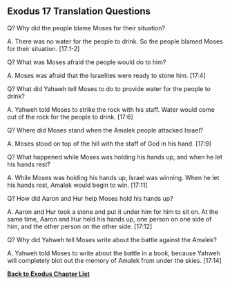 ## Exodus 17 Translation Questions ##

Q? Why did the people blame Moses for their situation?

A. There was no water for the people to drink. So the people blamed Moses for their situation. [17:1-2]

Q? What was Moses afraid the people would do to him?

A. Moses was afraid that the Israelites were ready to stone him. [17:4]

Q? What did Yahweh tell Moses to do to provide water for the people to drink?

A. Yahweh told Moses to strike the rock with his staff. Water would come out of the rock for the people to drink. [17:6]

Q? Where did Moses stand when the Amalek people attacked Israel?

A. Moses stood on top of the hill with the staff of God in his hand. [17:9]

Q? What happened while Moses was holding his hands up, and when he let his hands rest?

A. While Moses was holding his hands up, Israel was winning. When he let his hands rest, Amalek would begin to win. [17:11]

Q? How did Aaron and Hur help Moses hold his hands up?

A. Aaron and Hur took a stone and put it under him for him to sit on. At the same time, Aaron and Hur held his hands up, one person on one side of him, and the other person on the other side. [17:12]

Q? Why did Yahweh tell Moses write about the battle against the Amalek?

A. Yahweh told Moses to write about the battle in a book, because Yahweh will completely blot out the memory of Amalek from under the skies. [17:14]

__[Back to Exodus Chapter List](./)__

